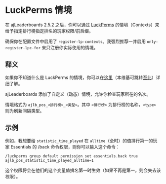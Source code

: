 # LuckPerms 情境

在 ajLeaderboards 2.5.2 之后，你可以通过 [LuckPerms](https://luckperms.net/) 的情境（Contexts）来给予指定排行榜指定排名的玩家权限/前后缀。

确保你在配置文件中启用了 `register-lp-contexts`。我强烈推荐一并启用 `only-register-lpc-for` 来只注册你实际使用的情境。

## 释义

如果你不知道什么是 LuckPerms 的情境，你可以在[这里](https://luckperms.net/wiki/Context)（本维基可跳转[至此](https://snowcutieowo.github.io/LuckPerms/#/features.context)）详细了解。

ajLeaderboards 添加了自定义（动态）情境，允许你检查玩家所在的名次。

情境格式为 `ajlb_pos_<排行榜>_<类型>`。其中 `<排行榜>` 为排行榜的名称，`<type>` 则为刷新间隔类型。

## 示例

例如，我想要给 `statistic_time_played` 在 `alltime`（全时）的值排行第一的玩家 Essentials 的 /back 命令权限，则你可以输入这个命令：

```
/luckperms group default permission set essentials.back true ajlb_pos_statistic_time_played_alltime=1
```

这个权限将会在他们的这个变量值排名第一时生效（如果不再是第一，则会失去该权限）。